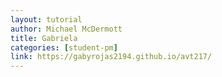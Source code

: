 ```yaml
---
layout: tutorial
author: Michael McDermott
title: Gabriela
categories: [student-pm]
link: https://gabyrojas2194.github.io/avt217/
---
```

